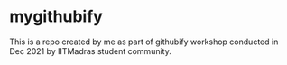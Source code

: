 # mygithubify
This is a repo created by me as part of githubify workshop conducted in Dec 2021 by IITMadras student community.
